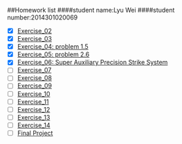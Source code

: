 ##Homework list
####student name:Lyu Wei
####student number:2014301020069

* [x] [Exercise_02](https://github.com/Lyu-Wei/computational_physics_N2014301020069/blob/master/Exercise_02.md)
* [x] [Exercise_03](https://github.com/Lyu-Wei/computational_physics_N2014301020069/blob/master/Exercise_03.md)
* [x] [Exercise_04: problem 1.5](https://github.com/Lyu-Wei/computational_physics_N2014301020069/blob/master/Exercise_04.md)
* [x] [Exercise_05: problem 2.6](https://github.com/Lyu-Wei/computational_physics_N2014301020069/blob/master/Exercise_05.md)
* [x] [Exercise_06: Super Auxiliary Precision Strike System](https://github.com/Lyu-Wei/computational_physics_N2014301020069/blob/master/Exercise_06/Exercise_06.md)
* [ ] [Exercise_07]()
* [ ] [Exercise_08]()
* [ ] [Exercise_09]()
* [ ] [Exercise_10]()
* [ ] [Exercise_11]()
* [ ] [Exercise_12]()
* [ ] [Exercise_13]()
* [ ] [Exercise_14]()
* [ ] [Final Project]()
